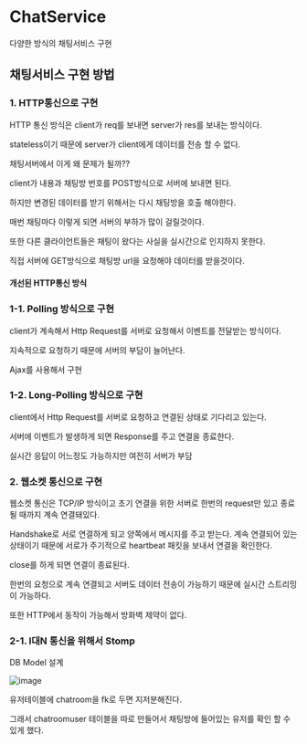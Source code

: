 # ChatService
다양한 방식의 채팅서비스 구현

## 채팅서비스 구현 방법

### 1. HTTP통신으로 구현

HTTP 통신 방식은 client가 req를 보내면 server가 res를 보내는 방식이다.

stateless이기 때문에 server가 client에게 데이터를 전송 할 수 없다. 

채팅서버에서 이게 왜 문제가 될까?? 

client가 내용과 채팅방 번호를 POST방식으로 서버에 보내면 된다.

하지만 변경된 데이터를 받기 위해서는 다시 채팅방을 호출 해야한다.

매번 채팅마다 이렇게 되면 서버의 부하가 많이 걸릴것이다.

또한 다른 클라이언트들은 채팅이 왔다는 사실을 실시간으로 인지하지 못한다.

직접 서버에 GET방식으로 채팅방 url을 요청해야 데이터를 받을것이다.

#### 개선된 HTTP통신 방식

### 1-1. Polling 방식으로 구현

client가 계속해서 Http Request를 서버로 요청해서 이벤트를 전달받는 방식이다.

지속적으로 요청하기 때문에 서버의 부담이 늘어난다.

Ajax를 사용해서 구현

### 1-2. Long-Polling 방식으로 구현

client에서 Http Request를 서버로 요청하고 연결된 상태로 기다리고 있는다.

서버에 이벤트가 발생하게 되면 Response를 주고 연결을 종료한다.

실시간 응답이 어느정도 가능하지만 여전히 서버가 부담

### 2. 웹소켓 통신으로 구현

웹소켓 통신은 TCP/IP 방식이고 초기 연결을 위한 서버로 한번의 request만 있고 종료 될 때까지 계속 연결돼있다.

Handshake로 서로 연결하게 되고 양쪽에서 메시지를 주고 받는다. 계속 연결되어 있는 상태이기 때문에 서로가 주기적으로 heartbeat 패킷을 보내서 연결을 확인한다.

close를 하게 되면 연결이 종료된다.

한번의 요청으로 계속 연결되고 서버도 데이터 전송이 가능하기 때문에 실시간 스트리밍이 가능하다.

또한 HTTP에서 동작이 가능해서 방화벽 제약이 없다.

### 2-1. l대N 통신을 위해서 Stomp

DB Model 설계

![image](https://user-images.githubusercontent.com/31639082/155435044-963784de-02ea-47a6-a770-da29d7a9d30b.png)

유저테이블에 chatroom을 fk로 두면 지저분해진다.

그래서 chatroomuser 테이블을 따로 만들어서 채팅방에 들어있는 유저를 확인 할 수 있게 했다.





